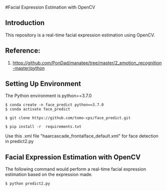 #Facial Expression Estimation with OpenCV

## Introduction
This repository is a real-time facial expression estimation using OpenCV.

## Reference:
1. <https://github.com/PonDad/manatee/tree/master/2_emotion_recognition-master/python>

## Setting Up Environment
The Python environment is python==3.7.0
```
$ conda create -n face_predict python==3.7.0
$ conda activate face_predict
```
```
$ git clone https://github.com/tomo-cps/face_predict.git
```
```
$ pip install -r  requirements.txt
```

Use this .xml file "haarcascade_frontalface_default.xml" for face detection in predict2.py

## Facial Expression Estimation with OpenCV
The following command would perform a real-time facial expression estimation based on the expression made.
```                                                   
$ python predict2.py
```
